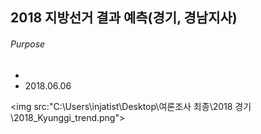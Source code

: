 ## 2018 지방선거 결과 예측(경기, 경남지사)

###### Purpose
-
- 2018.06.06




<img src:"C:\Users\injatist\Desktop\여론조사 최종\2018 경기\2018_Kyunggi_trend.png">
